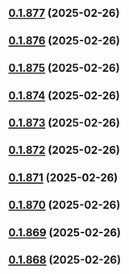 ## [0.1.877](https://github.com/binary-braids/terraform-oracle/compare/v0.1.876...v0.1.877) (2025-02-26)



## [0.1.876](https://github.com/binary-braids/terraform-oracle/compare/v0.1.875...v0.1.876) (2025-02-26)



## [0.1.875](https://github.com/binary-braids/terraform-oracle/compare/v0.1.874...v0.1.875) (2025-02-26)



## [0.1.874](https://github.com/binary-braids/terraform-oracle/compare/v0.1.873...v0.1.874) (2025-02-26)



## [0.1.873](https://github.com/binary-braids/terraform-oracle/compare/v0.1.872...v0.1.873) (2025-02-26)



## [0.1.872](https://github.com/binary-braids/terraform-oracle/compare/v0.1.871...v0.1.872) (2025-02-26)



## [0.1.871](https://github.com/binary-braids/terraform-oracle/compare/v0.1.870...v0.1.871) (2025-02-26)



## [0.1.870](https://github.com/binary-braids/terraform-oracle/compare/v0.1.869...v0.1.870) (2025-02-26)



## [0.1.869](https://github.com/binary-braids/terraform-oracle/compare/v0.1.868...v0.1.869) (2025-02-26)



## [0.1.868](https://github.com/binary-braids/terraform-oracle/compare/v0.1.867...v0.1.868) (2025-02-26)



